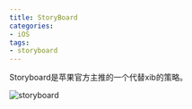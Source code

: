 ```yaml
---
title: StoryBoard
categories:
- iOS
tags:
- storyboard
---
```

Storyboard是苹果官方主推的一个代替xib的策略。

![storyboard](/Users/mmhou/hqq/blog/source/_posts/storyboard.png)